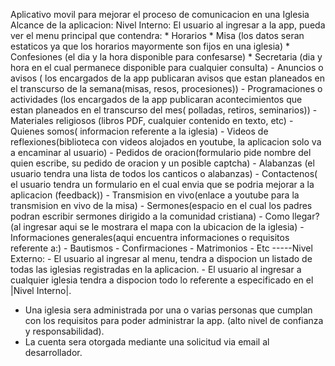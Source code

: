 Aplicativo movil para mejorar el proceso de comunicacion en una Iglesia
Alcance de la aplicacion:
		Nivel Interno:
        El usuario al ingresar a la app, pueda ver el menu principal que contendra:
	  		* Horarios
	  			* Misa (los datos seran estaticos ya que los horarios mayormente son fijos en una iglesia)
	  			* Confesiones (el dia y la hora disponible para confesarse)
	  			* Secretaria (dia y hora en el cual permanece disponible para cualquier consulta)
	  		- Anuncios o avisos ( los encargados de la app publicaran avisos que estan planeados en el transcurso de la semana(misas, resos, procesiones))
	  		- Programaciones o actividades (los encargados de la app publicaran acontecimientos que estan planeados en el transcurso del mes( polladas, retiros, seminarios))
	  		- Materiales religiosos (libros PDF, cualquier contenido en texto, etc)
	  		- Quienes somos( informacion referente a la iglesia)
	  		- Videos de reflexiones(biblioteca con videos alojados en youtube, la aplicacion solo va a encaminar al usuario)
	  		- Pedidos de oracion(formulario pide nombre del quien escribe, su pedido de oracion y un posible captcha)
	  		- Alabanzas (el usuario tendra una lista de todos los canticos o alabanzas)
	  		- Contactenos( el usuario tendra un formulario en el cual envia que se podria mejorar a la aplicacion (feedback))
	  		- Transmision en vivo(enlace a youtube para la transmision en vivo de la misa)
	  		- Sermones(espacio en el cual los padres podran escribir sermones dirigido a la comunidad cristiana)
	  		- Como llegar? (al ingresar aqui se le mostrara el mapa con la ubicacion de la iglesia)
	  		- Informaciones generales(aqui encuentra informaciones o requisitos referente a:)
	  			- Bautismos
	  			- Confirmaciones
	  			- Matrimonios
	  			- Etc
-----Nivel Externo:
		  - El usuario al ingresar al menu, tendra a dispocion un listado de todas las iglesias registradas en la aplicacion.
		  - El usuario al ingresar a cualquier iglesia tendra a dispocion todo lo referente a especificado en el |Nivel Interno|.
    
* Una iglesia sera administrada por una o varias personas que cumplan con los requisitos para poder administrar la app.
(alto nivel de confianza y responsabilidad). 
* La cuenta sera otorgada mediante una solicitud via email al desarrollador.
